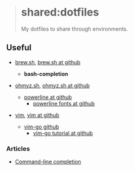 > # shared:dotfiles
>
> My dotfiles to share through environments.

## Useful

- [brew.sh](http://brew.sh), [brew.sh at github](https://github.com/Homebrew/brew)
  - **bash-completion**

- [ohmyz.sh](http://ohmyz.sh), [ohmyz.sh at github](https://github.com/robbyrussell/oh-my-zsh)
  - [powerline at github](https://github.com/powerline/powerline)
    - [powerline fonts at github](https://github.com/powerline/fonts)

- [vim](http://www.vim.org), [vim at github](https://github.com/vim/vim)
  - [vim-go github](https://github.com/fatih/vim-go)
    - [vim-go tutorial at github](https://github.com/fatih/vim-go-tutorial)

### Articles

- [Command-line completion](https://docs.docker.com/compose/completion/)
